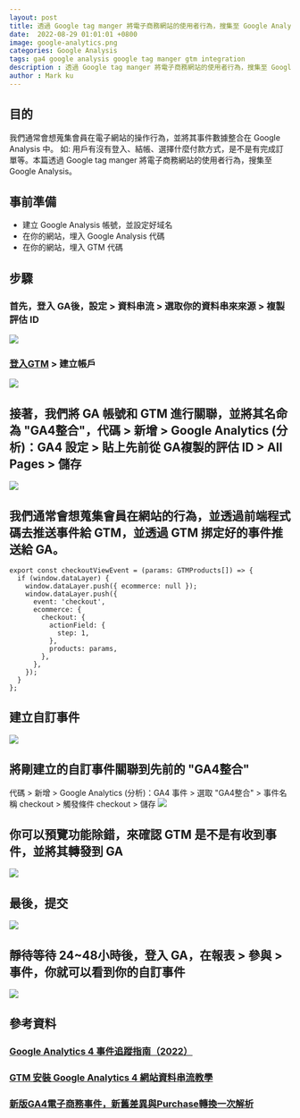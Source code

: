 ```yaml
---
layout: post
title: 透過 Google tag manger 將電子商務網站的使用者行為，搜集至 Google Analysis ( 本篇採用 GA4 )
date:  2022-08-29 01:01:01 +0800
image: google-analytics.png
categories: Google Analysis
tags: ga4 google analysis google tag manger gtm integration
description : 透過 Google tag manger 將電子商務網站的使用者行為，搜集至 Google Analysis ( 本篇採用 GA4 )
author : Mark ku
---
```

## 目的
我們通常會想蒐集會員在電子網站的操作行為，並將其事件數據整合在 Google Analysis 中。 如: 用戶有沒有登入、結帳、選擇什麼付款方式，是不是有完成訂單等。本篇透過 Google tag manger 將電子商務網站的使用者行為，搜集至 Google Analysis。  

## 事前準備
* 建立 Google Analysis 帳號，並設定好域名
* 在你的網站，埋入 Google Analysis 代碼
* 在你的網站，埋入 GTM 代碼 

## 步驟
### 首先，登入 GA後，設定 > 資料串流 > 選取你的資料串來來源 > 複製評估 ID
![](https://i.imgur.com/QwADcFW.png)
### [登入GTM](https://tagmanager.google.com/#/home) > 建立帳戶
![](https://i.imgur.com/Q6NAP6r.png)

## 接著，我們將 GA 帳號和 GTM 進行關聯，並將其名命為 "GA4整合"，代碼 > 新增 > Google Analytics (分析)：GA4 設定 > 貼上先前從 GA複製的評估 ID > All Pages > 儲存
![](https://i.imgur.com/rNSMGh8.png)

## 我們通常會想蒐集會員在網站的行為，並透過前端程式碼去推送事件給 GTM，並透過 GTM 挷定好的事件推送給 GA。
```
export const checkoutViewEvent = (params: GTMProducts[]) => {
  if (window.dataLayer) {
    window.dataLayer.push({ ecommerce: null });
    window.dataLayer.push({
      event: 'checkout',
      ecommerce: {
        checkout: {
          actionField: {
            step: 1,
          },
          products: params,
        },
      },
    });
  }
};
```
## 建立自訂事件
![](https://i.imgur.com/vWUYcSp.png)

## 將剛建立的自訂事件關聯到先前的 "GA4整合" 
代碼 > 新增 > Google Analytics (分析)：GA4 事件 > 選取 "GA4整合" > 事件名稱 checkout >  觸發條件 checkout > 儲存
![](https://i.imgur.com/oy9K8oi.png)

## 你可以預覽功能除錯，來確認 GTM 是不是有收到事件，並將其轉發到 GA
![](https://i.imgur.com/47vGi0N.png)

## 最後，提交
![](https://i.imgur.com/dbWjmxo.png)
## 靜待等待 24~48小時後，登入 GA，在報表 > 參與 > 事件，你就可以看到你的自訂事件
![](https://i.imgur.com/viiVtbe.png)

## 參考資料
### [Google Analytics 4 事件追蹤指南（2022）](https://www.haranhuang.com/google-analytics-4-event-tracking.html?fbclid=IwAR2R-WTqazL3LCTwAN0R-wmRquXLWFk5pBVqONEkfeRQSi17UHM9z9XRwKE)
### [GTM 安裝 Google Analytics 4 網站資料串流教學](https://datasupplied.com/google-tag-manager/setup-ga4-web-stream/?fbclid=IwAR2DW0NRSN9K3wMh6-egb7XjarUQpruZAmKQYeMuCzVw0zVncRy819cU1pA)
### [新版GA4電子商務事件，新舊差異與Purchase轉換一次解析](https://www.bnext.com.tw/article/63984/new-version-of-ga4-e-commerce-events?fbclid=IwAR3EKq9sAYTcoo-xT96MejTLMYAgh45iAmAkOt92GiCFEdjA6VshVac-WJA)
